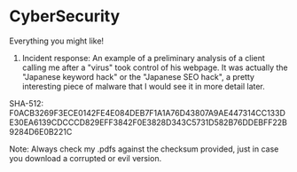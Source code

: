 # CyberSecurity
Everything you might like!

1) Incident response: An example of a preliminary analysis of a client calling me after a "virus" took control of his webpage. It was actually the "Japanese keyword hack" or the "Japanese SEO hack", a pretty interesting piece of malware that I would see it in more detail later. 

SHA-512: F0ACB3269F3ECE0142FE4E084DEB7F1A1A76D43807A9AE447314CC133DE30EA6139CDCCCD829EFF3842F0E3828D343C5731D582B76DDEBFF22B9284D6E0B221C


Note: Always check my .pdfs against the checksum provided, just in case you download a corrupted or evil version. 
